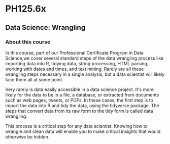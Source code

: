 # PH125.6x
## Data Science: Wrangling

### About this course


In this course, part of our Professional Certificate Program in Data Science,we cover several standard steps of the data wrangling process like importing data into R, tidying data, string processing, HTML parsing, working with dates and times, and text mining. Rarely are all these wrangling steps necessary in a single analysis, but a data scientist will likely face them all at some point.

Very rarely is data easily accessible in a data science project. It's more likely for the data to be in a file, a database, or extracted from documents such as web pages, tweets, or PDFs. In these cases, the first step is to import the data into R and tidy the data, using the tidyverse package. The steps that convert data from its raw form to the tidy form is called data wrangling.

This process is a critical step for any data scientist. Knowing how to wrangle and clean data will enable you to make critical insights that would otherwise be hidden.
